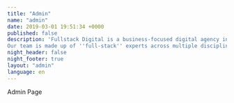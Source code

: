 ```yaml
---
title: "Admin"
name: "admin"
date: 2019-03-01 19:51:34 +0000
published: false
description: 'Fullstack Digital is a business-focused digital agency in Los Angeles.
Our team is made up of ''full-stack'' experts across multiple disciplines.'
night_header: false
night_footer: true
layout: "admin"
language: en
---
```

Admin Page